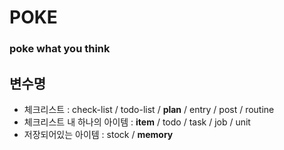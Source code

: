 # POKE

### poke what you think

## 변수명
- 체크리스트 : check-list / todo-list / **plan** / entry / post / routine
- 체크리스트 내 하나의 아이템 : **item** / todo / task / job / unit
- 저장되어있는 아이템 : stock / **memory**
